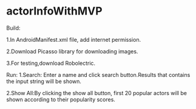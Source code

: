# actorInfoWithMVP
Build:

1.In AndroidManifest.xml file, add internet permission.

2.Download Picasso library for downloading images.

3.For testing,download Robolectric.

Run:
1.Search: Enter a name and click search button.Results that contains the input string will be shown.

2.Show All:By clicking the show all button, first 20 popular actors will be shown according to their popularity scores. 
